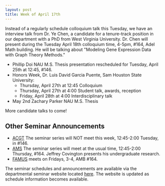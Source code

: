 ```yaml
---
layout: post
title: Week of April 17th
---
```


Instead of a regularly schedule colloquium talk this Tuesday, we have an interview talk
from Dr. Ye Chen, a candidate for a tenure-track position in our department with a PhD from
West Virginia University.  Dr. Chen will present during the Tuesday April 18th colloquium time,
4-5pm, #164, Adel Math building.  He will be talking about "Modeling Gene Expression Data
with Graph Theory Methods."

- Phillip Doi NAU M.S. Thesis presentation rescheduled for Tuesday, April 25th at 12:45, #146.
- Honors Week, Dr. Luis David Garcia Puente, Sam Houston State University:
    - Thursday, April 27th at 12:45 Colloquium
    - Thursday, April 27th at 4:00 Student talk, awards, reception
    - Friday, April 28th at 4:00 Interdisciplinary talk
- May 2nd	Zachary Parker NAU	M.S. Thesis

More candidate talks to come!

## Other Seminar Announcements ##

- [ACGT](acgtSpring2017) The seminar series will NOT meet this week, 12:45-2:00 Tuesday,
   in #146.
- [AMS](amsSpring2017) The seminar series will meet at the usual time, 12:45-2:00 Thursday,
   #164. Jeffrey Covington presents his undergraduate research.
- [FAMUS](famusSpring2017) meets on Fridays, 3-4, AMB #164.

The seminar schedules and announcements are available via the departmental seminar
website located [here](http://naumathstat.github.io/seminars).
The website is updated as  schedule information becomes available.
